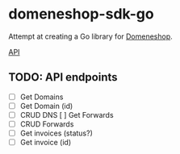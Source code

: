 # domeneshop-sdk-go

Attempt at creating a Go library for [Domeneshop](https://domene.shop).

[API](https://api.domeneshop.no/)

## TODO: API endpoints

*[ ] Get Domains
*[ ] Get Domain (id)
*[ ] CRUD DNS
[ ] Get Forwards
*[ ] CRUD Forwards
*[ ] Get invoices (status?)
*[ ] Get invoice (id)
